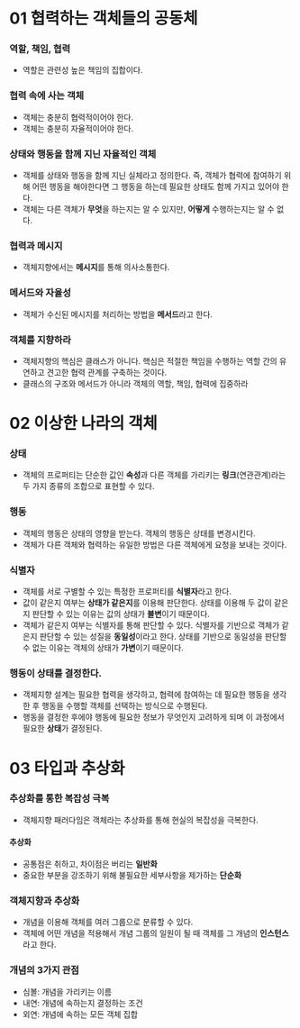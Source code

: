 # 01 협력하는 객체들의 공동체
### 역할, 책임, 협력
- 역할은 관련성 높은 책임의 집합이다.
### 협력 속에 사는 객체
- 객체는 충분히 협력적이어야 한다.
- 객체는 충분히 자율적이어야 한다.
### 상태와 행동을 함께 지닌 자율적인 객체
- 객체를 상태와 행동을 함께 지닌 실체라고 정의한다.  즉, 객체가 협력에 참여하기 위해 어떤 행동을 해야한다면 그 행동을 하는데 필요한 상태도 함께 가지고 있어야 한다.  
- 객체는 다른 객체가 **무엇**을 하는지는 알 수 있지만, **어떻게** 수행하는지는 알 수 없다.
### 협력과 메시지
- 객체지향에서는 **메시지**를 통해 의사소통한다.
### 메서드와 자율성
- 객체가 수신된 메시지를 처리하는 방법을 **메서드**라고 한다.
### 객체를 지향하라
- 객체지향의 핵심은 클래스가 아니다. 핵심은 적절한 책임을 수행하는 역할 간의 유연하고 견고한 협력 관계를 구축하는 것이다.
- 클래스의 구조와 메서드가 아니라 객체의 역할, 책임, 협력에 집중하라

# 02 이상한 나라의 객체
### 상태
- 객체의 프로퍼티는 단순한 값인 **속성**과 다른 객체를 가리키는 **링크**(연관관계)라는 두 가지 종류의 조합으로 표현할 수 있다.
### 행동
- 객체의 행동은 상태의 영향을 받는다. 객체의 행동은 상태를 변경시킨다.
- 객체가 다른 객체와 협력하는 유일한 방법은 다른 객체에게 요청을 보내는 것이다.
### 식별자
- 객체를 서로 구별할 수 있는 특정한 프로퍼티를 **식별자**라고 한다.
- 값이 같은지 여부는 **상태가 같은지**를 이용해 판단한다. 상태를 이용해 두 값이 같은지 판단할 수 있는 이유는 값의 상태가 **불변**이기 때문이다.
- 객체가 같은지 여부는 식별자를 통해 판단할 수 있다. 식별자를 기반으로 객체가 같은지 판단할 수 있는 성질을 **동일성**이라고 한다. 상태를 기반으로 동일성을 판단할 수 없는 이유는 객체의 상태가 **가변**이기 때문이다.
### 행동이 상태를 결정한다.
- 객체지향 설계는 필요한 협력을 생각하고, 협력에 참여하는 데 필요한 행동을 생각한 후 행동을 수행할 객체를 선택하는 방식으로 수행된다.
- 행동을 결정한 후에야 행동에 필요한 정보가 무엇인지 고려하게 되며 이 과정에서 필요한 **상태**가 결정된다.

# 03 타입과 추상화
### 추상화를 통한 복잡성 극복
- 객체지향 패러다임은 객체라는 추상화를 통해 현실의 복잡성을 극복한다.
#### 추상화
- 공통점은 취하고, 차이점은 버리는 **일반화**
- 중요한 부분을 강조하기 위해 불필요한 세부사항을 제가하는 **단순화**
### 객체지향과 추상화
- 개념을 이용해 객체를 여러 그룹으로 분류할 수 있다.
- 객체에 어떤 개념을 적용해서 개념 그룹의 일원이 될 때 객체를 그 개념의 **인스턴스**라고 한다.
### 개념의 3가지 관점
- 심볼: 개념을 가리키는 이름
- 내연: 개념에 속하는지 결정하는 조건
- 외연: 개념에 속하는 모든 객체 집합